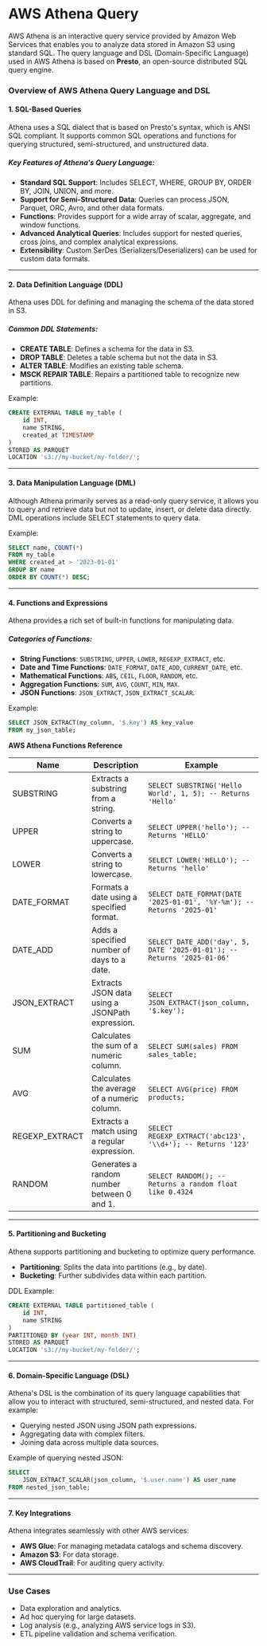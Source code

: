 # AWS Athena Query

AWS Athena is an interactive query service provided by Amazon Web Services that enables you to analyze data stored in Amazon S3 using standard SQL. The query language and DSL (Domain-Specific Language) used in AWS Athena is based on **Presto**, an open-source distributed SQL query engine.

### Overview of AWS Athena Query Language and DSL

#### 1. **SQL-Based Queries**

Athena uses a SQL dialect that is based on Presto's syntax, which is ANSI SQL compliant. It supports common SQL operations and functions for querying structured, semi-structured, and unstructured data.

##### Key Features of Athena's Query Language:

- **Standard SQL Support**: Includes SELECT, WHERE, GROUP BY, ORDER BY, JOIN, UNION, and more.
- **Support for Semi-Structured Data**: Queries can process JSON, Parquet, ORC, Avro, and other data formats.
- **Functions**: Provides support for a wide array of scalar, aggregate, and window functions.
- **Advanced Analytical Queries**: Includes support for nested queries, cross joins, and complex analytical expressions.
- **Extensibility**: Custom SerDes (Serializers/Deserializers) can be used for custom data formats.

---

#### 2. **Data Definition Language (DDL)**

Athena uses DDL for defining and managing the schema of the data stored in S3.

##### Common DDL Statements:

- **CREATE TABLE**: Defines a schema for the data in S3.
- **DROP TABLE**: Deletes a table schema but not the data in S3.
- **ALTER TABLE**: Modifies an existing table schema.
- **MSCK REPAIR TABLE**: Repairs a partitioned table to recognize new partitions.

Example:

```sql
CREATE EXTERNAL TABLE my_table (
    id INT,
    name STRING,
    created_at TIMESTAMP
)
STORED AS PARQUET
LOCATION 's3://my-bucket/my-folder/';
```

---

#### 3. **Data Manipulation Language (DML)**

Although Athena primarily serves as a read-only query service, it allows you to query and retrieve data but not to update, insert, or delete data directly. DML operations include SELECT statements to query data.

Example:

```sql
SELECT name, COUNT(*)
FROM my_table
WHERE created_at > '2023-01-01'
GROUP BY name
ORDER BY COUNT(*) DESC;
```

---

#### 4. **Functions and Expressions**

Athena provides a rich set of built-in functions for manipulating data.

##### Categories of Functions:

- **String Functions**: `SUBSTRING`, `UPPER`, `LOWER`, `REGEXP_EXTRACT`, etc.
- **Date and Time Functions**: `DATE_FORMAT`, `DATE_ADD`, `CURRENT_DATE`, etc.
- **Mathematical Functions**: `ABS`, `CEIL`, `FLOOR`, `RANDOM`, etc.
- **Aggregation Functions**: `SUM`, `AVG`, `COUNT`, `MIN`, `MAX`.
- **JSON Functions**: `JSON_EXTRACT`, `JSON_EXTRACT_SCALAR`.

Example:

```sql
SELECT JSON_EXTRACT(my_column, '$.key') AS key_value
FROM my_json_table;
```

**AWS Athena Functions Reference**

| Name           | Description                                     | Example                                                                 |
| -------------- | ----------------------------------------------- | ----------------------------------------------------------------------- |
| SUBSTRING      | Extracts a substring from a string.             | `SELECT SUBSTRING('Hello World', 1, 5); -- Returns 'Hello'`             |
| UPPER          | Converts a string to uppercase.                 | `SELECT UPPER('hello'); -- Returns 'HELLO'`                             |
| LOWER          | Converts a string to lowercase.                 | `SELECT LOWER('HELLO'); -- Returns 'hello'`                             |
| DATE_FORMAT    | Formats a date using a specified format.        | `SELECT DATE_FORMAT(DATE '2025-01-01', '%Y-%m'); -- Returns '2025-01'`  |
| DATE_ADD       | Adds a specified number of days to a date.      | `SELECT DATE_ADD('day', 5, DATE '2025-01-01'); -- Returns '2025-01-06'` |
| JSON_EXTRACT   | Extracts JSON data using a JSONPath expression. | `SELECT JSON_EXTRACT(json_column, '$.key');`                            |
| SUM            | Calculates the sum of a numeric column.         | `SELECT SUM(sales) FROM sales_table;`                                   |
| AVG            | Calculates the average of a numeric column.     | `SELECT AVG(price) FROM products;`                                      |
| REGEXP_EXTRACT | Extracts a match using a regular expression.    | `SELECT REGEXP_EXTRACT('abc123', '\\d+'); -- Returns '123'`             |
| RANDOM         | Generates a random number between 0 and 1.      | `SELECT RANDOM(); -- Returns a random float like 0.4324`                |

---

#### 5. **Partitioning and Bucketing**

Athena supports partitioning and bucketing to optimize query performance.

- **Partitioning**: Splits the data into partitions (e.g., by date).
- **Bucketing**: Further subdivides data within each partition.

DDL Example:

```sql
CREATE EXTERNAL TABLE partitioned_table (
    id INT,
    name STRING
)
PARTITIONED BY (year INT, month INT)
STORED AS PARQUET
LOCATION 's3://my-bucket/my-folder/';
```

---

#### 6. **Domain-Specific Language (DSL)**

Athena's DSL is the combination of its query language capabilities that allow you to interact with structured, semi-structured, and nested data. For example:

- Querying nested JSON using JSON path expressions.
- Aggregating data with complex filters.
- Joining data across multiple data sources.

Example of querying nested JSON:

```sql
SELECT
    JSON_EXTRACT_SCALAR(json_column, '$.user.name') AS user_name
FROM nested_json_table;
```

---

#### 7. **Key Integrations**

Athena integrates seamlessly with other AWS services:

- **AWS Glue**: For managing metadata catalogs and schema discovery.
- **Amazon S3**: For data storage.
- **AWS CloudTrail**: For auditing query activity.

---

### Use Cases

- Data exploration and analytics.
- Ad hoc querying for large datasets.
- Log analysis (e.g., analyzing AWS service logs in S3).
- ETL pipeline validation and schema verification.
